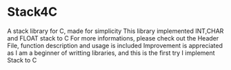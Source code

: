 # Stack4C
A stack library for C, made for simplicity 
This library implemented INT,CHAR and FLOAT stack to C
For more informations, please check out the Header File, function description and usage is included
Improvement is appreciated as I am a beginner of writting libraries, and this is the first try I implement Stack to C
